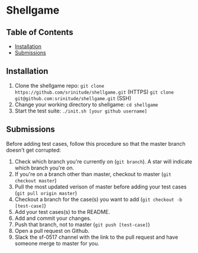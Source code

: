# Shellgame

## Table of Contents
* [Installation](#installation)
* [Submissions](#submissions)

## Installation
1. Clone the shellgame repo:
`git clone https://github.com/srinitude/shellgame.git` (HTTPS)
`git clone git@github.com:srinitude/shellgame.git` (SSH)
2. Change your working directory to shellgame: `cd shellgame`
3. Start the test suite: `./init.sh [your github username]`

## Submissions
Before adding test cases, follow this procedure so that the master branch doesn't get corrupted:
1. Check which branch you're currently on (`git branch`). A star will indicate which branch you're on.
2. If you're on a branch other than master, checkout to master (`git checkout master`)
3. Pull the most updated verison of master before adding your test cases (`git pull origin master`)
4. Checkout a branch for the case(s) you want to add (`git checkout -b [test-case]`)
5. Add your test cases(s) to the README.
6. Add and commit your changes.
7. Push that branch, not to master (`git push [test-case]`)
8. Open a pull request on Github.
9. Slack the sf-0517 channel with the link to the pull request and have someone merge to master for you.
